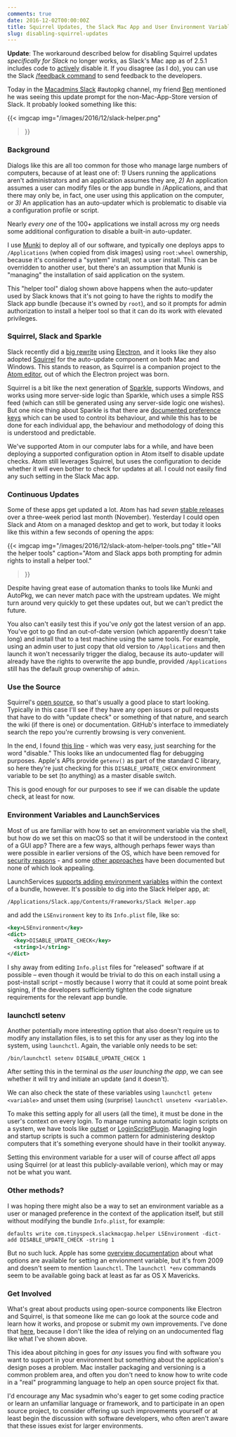 ```yaml
---
comments: true
date: 2016-12-02T00:00:00Z
title: Squirrel Updates, the Slack Mac App and User Environment Variables
slug: disabling-squirrel-updates
---
```


**Update**: The workaround described below for disabling Squirrel updates _specifically for Slack_ no longer works, as Slack's Mac app as of 2.5.1 includes code to [actively](https://github.com/Squirrel/Squirrel.Mac/issues/192#issuecomment-285703068) disable it. If you disagree (as I do), you can use the Slack [/feedback command](https://get.slack.help/hc/en-us/articles/201259356-Slash-commands) to send feedback to the developers.

Today in the [Macadmins Slack](https://macadmins.herokuapp.com/) #autopkg channel, my friend [Ben](https://twitter.com/fuzzylogiq) mentioned he was seeing this update prompt for the non-Mac-App-Store version of Slack. It probably looked something like this:

{{< imgcap
  img="/images/2016/12/slack-helper.png"
>}}

### Background

Dialogs like this are all too common for those who manage large numbers of computers, because of at least one of: *1)* Users running the applications aren't administrators and an application assumes they are, *2)* An application assumes a user can modify files or the app bundle in /Applications, and that there may only be, in fact, one user using this application on the computer, or *3)* An application has an auto-updater which is problematic to disable via a configuration profile or script.

Nearly _every one_ of the 100+ applications we install across my org needs some additional configuration to disable a built-in auto-updater.

I use [Munki](https://github.com/munki/munki) to deploy all of our software, and typically one deploys apps to `/Applications` (when copied from disk images) using `root:wheel` ownership, because it's considered a "system" install, not a user install. This can be overridden to another user, but there's an assumption that Munki is "managing" the installation of said application on the system.

This "helper tool" dialog shown above happens when the auto-updater used by Slack knows that it's not going to have the rights to modify the Slack app bundle (because it's owned by `root`), and so it prompts for admin authorization to install a helper tool so that it can do its work with elevated privileges.

### Squirrel, Slack and Sparkle

Slack recently did a [big rewrite](http://thenextweb.com/apps/2016/09/14/slack-beta-app/) using [Electron](http://electron.atom.io/), and it looks like they also adopted [Squirrel](https://github.com/Squirrel/Squirrel.Mac) for the auto-update component on both Mac and Windows. This stands to reason, as Squirrel is a companion project to the [Atom editor](https://atom.io/), out of which the Electron project was born.

Squirrel is a bit like the next generation of [Sparkle](https://sparkle-project.org/), supports Windows, and works using more server-side logic than Sparkle, which uses a simple RSS feed (which can still be generated using any server-side logic one wishes). But one nice thing about Sparkle is that there are [documented preference keys](https://sparkle-project.org/documentation/customization/) which can be used to control its behaviour, and while this has to be done for each individual app, the behaviour and methodology of doing this is understood and predictable.

We've supported Atom in our computer labs for a while, and have been deploying a supported configuration option in Atom itself to disable update checks. Atom still leverages Squirrel, but uses the configuration to decide whether it will even bother to check for updates at all. I could not easily find any such setting in the Slack Mac app.

### Continuous Updates

Some of these apps get updated a lot. Atom has had _seven_ [stable releases](https://atom.io/releases) over a three-week period last month (November). Yesterday I could open Slack and Atom on a managed desktop and get to work, but today it looks like this within a few seconds of opening the apps:

{{< imgcap
  img="/images/2016/12/slack-atom-helper-tools.png"
  title="All the helper tools"
  caption="Atom and Slack apps both prompting for admin rights to install a helper tool."
>}}

Despite having great ease of automation thanks to tools like Munki and AutoPkg, we can never match pace with the upstream updates. We might turn around very quickly to get these updates out, but we can't predict the future.

You also can't easily test this if you've _only_ got the latest version of an app. You've got to go find an out-of-date version (which apparently doesn't take long) and install that to a test machine using the same tools. For example, using an admin user to just copy that old version to `/Applications` and then launch it won't necessarily trigger the dialog, because its auto-updater will already have the rights to overwrite the app bundle, provided `/Applications` still has the default group ownership of `admin`.

### Use the Source

Squirrel's [open source](https://github.com/Squirrel/Squirrel.Mac), so that's usually a good place to start looking. Typically in this case I'll see if they have any open issues or pull requests that have to do with "update check" or something of that nature, and search the wiki (if there is one) or documentation. GitHub's interface to immediately search the repo you're currently browsing is very convenient.

In the end, I found [this line](https://github.com/Squirrel/Squirrel.Mac/blob/bde5ff2983e91e7310c4139223ed04870e14a5b1/Squirrel/SQRLUpdater.m#L175) - which was very easy, just searching for the word "disable." This looks like an undocumented flag for debugging purposes. Apple's APIs provide `getenv()` as part of the standard C library, so here they're just checking for this `DISABLE_UPDATE_CHECK` environment variable to be set (to anything) as a master disable switch.

This is good enough for our purposes to see if we can disable the update check, at least for now.

### Environment Variables and LaunchServices

Most of us are familiar with how to set an environment variable via the shell, but how do we set this on macOS so that it will be understood in the context of a GUI app? There are a few ways, although perhaps fewer ways than were possible in earlier versions of the OS, which have been removed for [security reasons](https://www.virusbulletin.com/virusbulletin/2015/03/dylib-hijacking-os-x) - and some [other approaches](http://superuser.com/questions/476752/setting-environment-variables-in-os-x-for-gui-applications) have been documented but none of which look appealing.

LaunchServices [supports adding environment variables](https://developer.apple.com/library/content/documentation/General/Reference/InfoPlistKeyReference/Articles/LaunchServicesKeys.html#//apple_ref/doc/uid/20001431-106825) within the context of a bundle, however. It's possible to dig into the Slack Helper app, at:

`/Applications/Slack.app/Contents/Frameworks/Slack Helper.app`

and add the `LSEnvironment` key to its `Info.plist` file, like so:

```xml
<key>LSEnvironment</key>
<dict>
  <key>DISABLE_UPDATE_CHECK</key>
  <string>1</string>
</dict>
```

I shy away from editing `Info.plist` files for "released" software if at possible – even though it would be trivial to do this on each install using a post-install script – mostly because I worry that it could at some point break signing, if the developers sufficiently tighten the code signature requirements for the relevant app bundle.

### launchctl setenv

Another potentially more interesting option that also doesn't require us to modify any installation files, is to set this for any user as they log into the system, using `launchctl`. Again, the variable only needs to be set:

`/bin/launchctl setenv DISABLE_UPDATE_CHECK 1`

After setting this in the terminal _as the user launching the app_, we can see whether it will try and initiate an update (and it doesn't).

We can also check the state of these variables using `launchctl getenv <variable>` and unset them using (surprise) `launchctl unsetenv <variable>`.

To make this setting apply for all users (all the time), it must be done in the user's context on every login. To manage running automatic login scripts on a system, we have tools like [outset](https://github.com/chilcote/outset) or [LoginScriptPlugin](https://github.com/MagerValp/LoginScriptPlugin). Managing login and startup scripts is such a common pattern for administering desktop computers that it's something everyone should have in their toolkit anyway.

Setting this environment variable for a user will of course affect _all_ apps using Squirrel (or at least this publicly-available verion), which may or may not be what you want.

### Other methods?

I was hoping there might also be a way to set an environment variable as a user or managed preference in the context of the application itself, but still without modifying the bundle `Info.plist`, for example:

`defaults write com.tinyspeck.slackmacgap.helper LSEnvironment -dict-add DISABLE_UPDATE_CHECK -string 1`

But no such luck. Apple has some [overview documentation](https://developer.apple.com/library/content/documentation/MacOSX/Conceptual/BPRuntimeConfig/Articles/EnvironmentVars.html#//apple_ref/doc/uid/20002093-BCIJIJBH) about what options are available for setting an envionment variable, but it's from 2009 and doesn't seem to mention `launchctl`. The `launchctl *env` commands seem to be available going back at least as far as OS X Mavericks.

### Get Involved

What's great about products using open-source components like Electron and Squirrel, is that someone like me can go look at the source code and learn how it works, and propose or submit my own improvements. I've done that [here](https://github.com/Squirrel/Squirrel.Mac/issues/192), because I don't like the idea of relying on an undocumented flag like what I've shown above.

This idea about pitching in goes for _any_ issues you find with software you want to support in your environment but something about the application's design poses a problem. Mac installer packaging and versioning is a common problem area, and often you don't need to know how to write code in a "real" programming language to help an open source project fix that.

I'd encourage any Mac sysadmin who's eager to get some coding practice or learn an unfamiliar language or framework, and to participate in an open source project, to consider offering up such improvements yourself or at least begin the discussion with software developers, who often aren't aware that these issues exist for larger environments.
